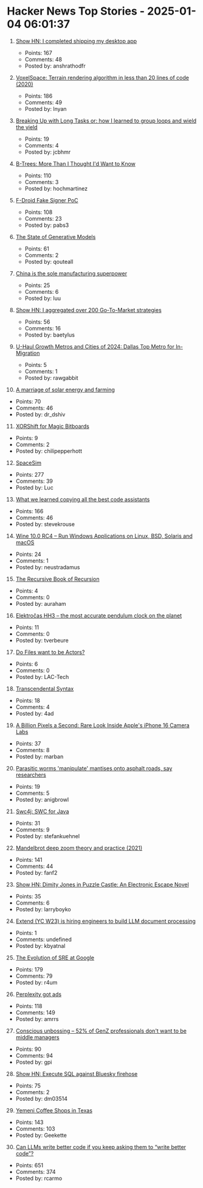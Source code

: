 # Hacker News Top Stories - 2025-01-04 06:01:37

1. [Show HN: I completed shipping my desktop app](https://pimosa.app/)
   - Points: 167
   - Comments: 48
   - Posted by: anshrathodfr

2. [VoxelSpace: Terrain rendering algorithm in less than 20 lines of code (2020)](https://github.com/s-macke/VoxelSpace)
   - Points: 186
   - Comments: 49
   - Posted by: lnyan

3. [Breaking Up with Long Tasks or: how I learned to group loops and wield the yield](https://calendar.perfplanet.com/2024/breaking-up-with-long-tasks-or-how-i-learned-to-group-loops-and-wield-the-yield/)
   - Points: 19
   - Comments: 4
   - Posted by: jcbhmr

4. [B-Trees: More Than I Thought I'd Want to Know](https://benjamincongdon.me/blog/2021/08/17/B-Trees-More-Than-I-Thought-Id-Want-to-Know/)
   - Points: 110
   - Comments: 3
   - Posted by: hochmartinez

5. [F-Droid Fake Signer PoC](https://github.com/obfusk/fdroid-fakesigner-poc)
   - Points: 108
   - Comments: 23
   - Posted by: pabs3

6. [The State of Generative Models](https://nrehiew.github.io/blog/2024/)
   - Points: 61
   - Comments: 2
   - Posted by: qouteall

7. [China is the sole manufacturing superpower](https://cepr.org/voxeu/columns/china-worlds-sole-manufacturing-superpower-line-sketch-rise)
   - Points: 25
   - Comments: 6
   - Posted by: luu

8. [Show HN: I aggregated over 200 Go-To-Market strategies](https://fellowry.com/)
   - Points: 56
   - Comments: 16
   - Posted by: baetylus

9. [U-Haul Growth Metros and Cities of 2024: Dallas Top Metro for In-Migration](https://www.uhaul.com/Articles/About/U-Haul-Growth-Metros-And-Cities-Of-2024-Dallas-Top-Metro-for-IN-Migration-33084/)
   - Points: 5
   - Comments: 1
   - Posted by: rawgabbit

10. [A marriage of solar energy and farming](https://www.ksjd.org/2024-12-31/in-colorado-a-marriage-of-solar-energy-and-farming-provides-a-model-for-a-more-sustainable-future)
   - Points: 70
   - Comments: 46
   - Posted by: dr_dshiv

11. [XORShift for Magic Bitboards](https://www.strydr.net/articles/devlog-0x1)
   - Points: 9
   - Comments: 2
   - Posted by: chilipepperhott

12. [SpaceSim](https://pavelsevecek.github.io/)
   - Points: 277
   - Comments: 39
   - Posted by: Luc

13. [What we learned copying all the best code assistants](https://blog.val.town/blog/fast-follow/)
   - Points: 166
   - Comments: 46
   - Posted by: stevekrouse

14. [Wine 10.0 RC4 – Run Windows Applications on Linux, BSD, Solaris and macOS](https://gitlab.winehq.org/wine/wine/-/releases/wine-10.0-rc4)
   - Points: 24
   - Comments: 1
   - Posted by: neustradamus

15. [The Recursive Book of Recursion](https://inventwithpython.com/recursion/)
   - Points: 4
   - Comments: 0
   - Posted by: auraham

16. [Elektročas HH3 – the most accurate pendulum clock on the planet](https://dvaluch.web.cern.ch/hh3/)
   - Points: 11
   - Comments: 0
   - Posted by: tverbeure

17. [Do Files want to be Actors?](https://lewiscampbell.tech/blog/250104.html)
   - Points: 6
   - Comments: 0
   - Posted by: LAC-Tech

18. [Transcendental Syntax](https://github.com/engboris/transcendental-syntax)
   - Points: 18
   - Comments: 4
   - Posted by: 4ad

19. [A Billion Pixels a Second: Rare Look Inside Apple's iPhone 16 Camera Labs](https://www.cnet.com/tech/mobile/a-billion-pixels-a-second-i-got-a-rare-look-inside-apples-secret-iphone-16-camera-labs/)
   - Points: 37
   - Comments: 8
   - Posted by: marban

20. [Parasitic worms 'manipulate' mantises onto asphalt roads, say researchers](https://mainichi.jp/english/articles/20241115/p2a/00m/0sc/009000c)
   - Points: 19
   - Comments: 5
   - Posted by: anigbrowl

21. [Swc4j: SWC for Java](https://github.com/caoccao/swc4j)
   - Points: 31
   - Comments: 9
   - Posted by: stefankuehnel

22. [Mandelbrot deep zoom theory and practice (2021)](https://mathr.co.uk/blog/2021-05-14_deep_zoom_theory_and_practice.html)
   - Points: 141
   - Comments: 44
   - Posted by: fanf2

23. [Show HN: Dimity Jones in Puzzle Castle: An Electronic Escape Novel](https://obnakwa.itch.io/dimityjones)
   - Points: 35
   - Comments: 6
   - Posted by: larryboyko

24. [Extend (YC W23) is hiring engineers to build LLM document processing](https://jobs.ashbyhq.com/extend/9d4d8974-bd9b-432d-84ec-8268e5a8ed37)
   - Points: 1
   - Comments: undefined
   - Posted by: kbyatnal

25. [The Evolution of SRE at Google](https://www.usenix.org/publications/loginonline/evolution-sre-google)
   - Points: 179
   - Comments: 79
   - Posted by: r4um

26. [Perplexity got ads](https://twitter.com/damengchen/status/1875296442417607072)
   - Points: 118
   - Comments: 149
   - Posted by: amrrs

27. [Conscious unbossing – 52% of GenZ professionals don't want to be middle managers](https://www.robertwalters.co.uk/insights/news/blog/conscious-unbossing.html)
   - Points: 90
   - Comments: 94
   - Posted by: gpi

28. [Show HN: Execute SQL against Bluesky firehose](https://github.com/turbolytics/sql-flow)
   - Points: 75
   - Comments: 2
   - Posted by: dm03514

29. [Yemeni Coffee Shops in Texas](https://www.texasmonthly.com/food/yemeni-coffee-shops-booming-in-texas/)
   - Points: 143
   - Comments: 103
   - Posted by: Geekette

30. [Can LLMs write better code if you keep asking them to “write better code”?](https://minimaxir.com/2025/01/write-better-code/)
   - Points: 651
   - Comments: 374
   - Posted by: rcarmo

